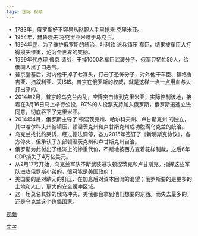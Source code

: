 ```yaml
---
tags: 国际 视频
---
```


* 1783年，俄罗斯好不容易从鞑靼人手里抢来 <hu>克里米亚</hu>。
* 1954年，<hu>赫鲁晓夫</hu> 将克里亚米赠于乌克兰。
* 1994年底，为了维护俄罗斯的统治，<hu>叶利钦</hu> 派兵镇压 <hu>车臣</hu>，结果被车臣人打得损失惨重，沦为全世界的笑柄。
* 1999年代总理 <hu>普京</hu> 请战，干掉1000名车臣武装分子，俄军只牺牲59人，给俄国人出了口恶气。
* 普京登基后，对内他干掉了七寡头，打击了恐怖分子，对外他干车臣、镇格鲁吉亚、扫叙利亚、灭ISIS。普京在俄罗斯的权威，就是这样一点一点用血与火打出来的。
* 2014年2月，普京趁乌克兰内乱，空降突击旅到克里米亚，实际控制该地，接着在3月16日马上举行公投，97%的人投票支持加入俄罗斯，俄罗斯迅速立法同意，彻底吞下了克里米亚。
* 2014年4月，俄罗斯主导了 <hu>顿涅茨克州</hu>、<hu>哈尔科夫州</hu>、<hu>卢甘斯克州</hu> 的独立，其中哈尔科夫州被镇压，顿涅茨克州和卢甘斯克州成功脱离乌克兰的统治。
* 乌克兰找北约哭诉，经过德法调停，各方2015年签订了<hu>《新明斯克协议》</hu>，各方停火，但承认了东部顿涅茨克州和卢甘斯克州自治。
* 俄罗斯为此付出了经济上的惨重代价，不断地被西方变着花样制裁，之后6年GDP损失了4万亿美元。
* 从2月17号开始，乌克兰军队不断武装进攻顿涅茨克和卢甘斯克。指挥这些军队进攻俄罗斯小弟的，很可能是美国政府！
* 美国要的是对欧元的打压、在加息后对资本回流的渴望；俄罗斯要的是更多的土地和人口，更大的安全缓冲区域。
* 这一场莫名其妙的俄乌冲突，美俄都会拿到他们想要的东西。而失去最多的，还是乌克兰这个傀儡国家。


[视频](https://mp.weixin.qq.com/s/2HnpYIPbPkcVSNK_VbSc7w)

[文字](https://mp.weixin.qq.com/s/qUw1voXllWhG3Rdl7IYlfw)


